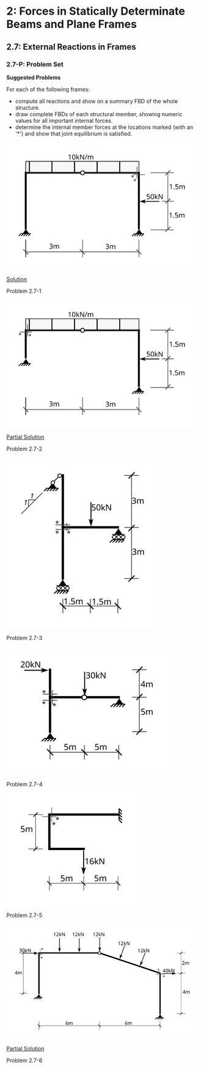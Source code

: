 # 2: Forces in Statically Determinate Beams and Plane Frames

## 2.7: External Reactions in Frames

### 2.7-P: Problem Set

**Suggested Problems**

For each of the following frames:
- compute all reactions and show on a summary FBD of the whole structure.
- draw complete FBDs of each structural member, showing numeric values 
  for all important internal forces.
- determine the internal member forces at the locations marked 
  (with an '*') and show that joint equilibrium is satisfied.

![Figure](../../images/sdbeams/probs-frames/prob-1.svg)

[Solution](../../images/sdbeams/probs-frames/prob-1-soln.pdf)

Problem 2.7-1

![Figure](../../images/sdbeams/probs-frames/prob-2.svg)

[Partial Solution](../../images/sdbeams/probs-frames/prob-2-soln.pdf)

Problem 2.7-2

![Figure](../../images/sdbeams/probs-frames/prob-3.svg)

Problem 2.7-3


![Figure](../../images/sdbeams/probs-frames/prob-4.svg)

Problem 2.7-4



![Figure](../../images/sdbeams/probs-frames/prob-5.svg)

Problem 2.7-5


![Figure](../../images/sdbeams/probs-frames/prob-6.svg)

[Partial Solution](../../images/sdbeams/probs-frames/prob-6-soln.pdf)

Problem 2.7-6
